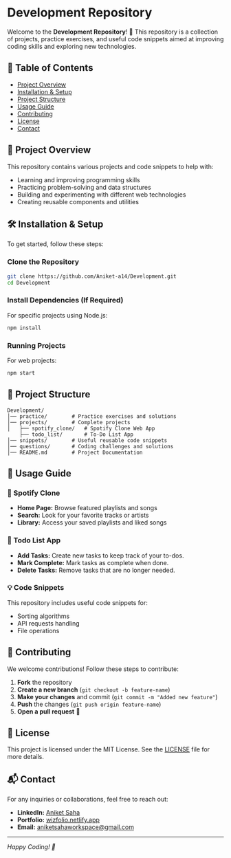 # Development Repository


Welcome to the **Development Repository**! 🚀 This repository is a collection of projects, practice exercises, and useful code snippets aimed at improving coding skills and exploring new technologies.

## 📌 Table of Contents

- [Project Overview](#project-overview)
- [Installation & Setup](#installation--setup)
- [Project Structure](#project-structure)
- [Usage Guide](#usage-guide)
- [Contributing](#contributing)
- [License](#license)
- [Contact](#contact)

## 🎯 Project Overview

This repository contains various projects and code snippets to help with:
- Learning and improving programming skills
- Practicing problem-solving and data structures
- Building and experimenting with different web technologies
- Creating reusable components and utilities

## 🛠️ Installation & Setup

To get started, follow these steps:

### Clone the Repository
```bash
git clone https://github.com/Aniket-a14/Development.git
cd Development
```

### Install Dependencies (If Required)
For specific projects using Node.js:
```bash
npm install
```

### Running Projects
For web projects:
```bash
npm start
```

## 📁 Project Structure

```
Development/
│── practice/        # Practice exercises and solutions
│── projects/        # Complete projects
│   ├── spotify_clone/   # Spotify Clone Web App
    ├── todo_list/       # To-Do List App
│── snippets/        # Useful reusable code snippets
│── questions/       # Coding challenges and solutions
│── README.md        # Project Documentation
```

## 🚀 Usage Guide

### 🎵 Spotify Clone
- **Home Page:** Browse featured playlists and songs
- **Search:** Look for your favorite tracks or artists
- **Library:** Access your saved playlists and liked songs

### 📝 Todo List App
- **Add Tasks:** Create new tasks to keep track of your to-dos.
- **Mark Complete:** Mark tasks as complete when done.
- **Delete Tasks:** Remove tasks that are no longer needed.

### 💡 Code Snippets
This repository includes useful code snippets for:
- Sorting algorithms
- API requests handling
- File operations

## 🤝 Contributing

We welcome contributions! Follow these steps to contribute:

1. **Fork** the repository
2. **Create a new branch** (`git checkout -b feature-name`)
3. **Make your changes** and commit (`git commit -m "Added new feature"`)
4. **Push** the changes (`git push origin feature-name`)
5. **Open a pull request** 🚀

## 📜 License

This project is licensed under the MIT License. See the [LICENSE](LICENSE) file for more details.

## 📬 Contact

For any inquiries or collaborations, feel free to reach out:

- **LinkedIn:** [Aniket Saha](https://www.linkedin.com/in/aniket-saha/)
- **Portfolio:** [wizfolio.netlify.app](https://wizfolio.netlify.app/)
- **Email:** aniketsahaworkspace@gmail.com

---
*Happy Coding! 🚀*

